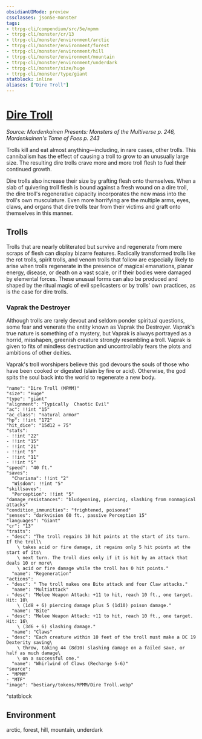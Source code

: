 ```yaml
---
obsidianUIMode: preview
cssclasses: json5e-monster
tags:
- ttrpg-cli/compendium/src/5e/mpmm
- ttrpg-cli/monster/cr/13
- ttrpg-cli/monster/environment/arctic
- ttrpg-cli/monster/environment/forest
- ttrpg-cli/monster/environment/hill
- ttrpg-cli/monster/environment/mountain
- ttrpg-cli/monster/environment/underdark
- ttrpg-cli/monster/size/huge
- ttrpg-cli/monster/type/giant
statblock: inline
aliases: ["Dire Troll"]
---
```

# [Dire Troll](3-Compendium\CLI\bestiary\giant/dire-troll-mpmm.md)
*Source: Mordenkainen Presents: Monsters of the Multiverse p. 246, Mordenkainen's Tome of Foes p. 243*  

Trolls kill and eat almost anything—including, in rare cases, other trolls. This cannibalism has the effect of causing a troll to grow to an unusually large size. The resulting dire trolls crave more and more troll flesh to fuel their continued growth.

Dire trolls also increase their size by grafting flesh onto themselves. When a slab of quivering troll flesh is bound against a fresh wound on a dire troll, the dire troll's regenerative capacity incorporates the new mass into the troll's own musculature. Even more horrifying are the multiple arms, eyes, claws, and organs that dire trolls tear from their victims and graft onto themselves in this manner.

## Trolls

Trolls that are nearly obliterated but survive and regenerate from mere scraps of flesh can display bizarre features. Radically transformed trolls like the rot trolls, spirit trolls, and venom trolls that follow are especially likely to arise when trolls regenerate in the presence of magical emanations, planar energy, disease, or death on a vast scale, or if their bodies were damaged by elemental forces. These unusual forms can also be produced and shaped by the ritual magic of evil spellcasters or by trolls' own practices, as is the case for dire trolls.

### Vaprak the Destroyer

Although trolls are rarely devout and seldom ponder spiritual questions, some fear and venerate the entity known as Vaprak the Destroyer. Vaprak's true nature is something of a mystery, but Vaprak is always portrayed as a horrid, misshapen, greenish creature strongly resembling a troll. Vaprak is given to fits of mindless destruction and uncontrollably fears the plots and ambitions of other deities.

Vaprak's troll worshipers believe this god devours the souls of those who have been cooked or digested (slain by fire or acid). Otherwise, the god spits the soul back into the world to regenerate a new body.

```statblock
"name": "Dire Troll (MPMM)"
"size": "Huge"
"type": "giant"
"alignment": "Typically  Chaotic Evil"
"ac": !!int "15"
"ac_class": "natural armor"
"hp": !!int "172"
"hit_dice": "15d12 + 75"
"stats":
- !!int "22"
- !!int "15"
- !!int "21"
- !!int "9"
- !!int "11"
- !!int "5"
"speed": "40 ft."
"saves":
  "Charisma": !!int "2"
  "Wisdom": !!int "5"
"skillsaves":
  "Perception": !!int "5"
"damage_resistances": "bludgeoning, piercing, slashing from nonmagical attacks"
"condition_immunities": "frightened, poisoned"
"senses": "darkvision 60 ft., passive Perception 15"
"languages": "Giant"
"cr": "13"
"traits":
- "desc": "The troll regains 10 hit points at the start of its turn. If the troll\
    \ takes acid or fire damage, it regains only 5 hit points at the start of its\
    \ next turn. The troll dies only if it is hit by an attack that deals 10 or more\
    \ acid or fire damage while the troll has 0 hit points."
  "name": "Regeneration"
"actions":
- "desc": " The troll makes one Bite attack and four Claw attacks."
  "name": "Multiattack"
- "desc": "Melee Weapon Attack: +11 to hit, reach 10 ft., one target. Hit: 10\
    \ (1d8 + 6) piercing damage plus 5 (1d10) poison damage."
  "name": "Bite"
- "desc": "Melee Weapon Attack: +11 to hit, reach 10 ft., one target. Hit: 16\
    \ (3d6 + 6) slashing damage."
  "name": "Claws"
- "desc": "Each creature within 10 feet of the troll must make a DC 19 Dexterity saving\
    \ throw, taking 44 (8d10) slashing damage on a failed save, or half as much damage\
    \ on a successful one."
  "name": "Whirlwind of Claws (Recharge 5-6)"
"source":
- "MPMM"
- "MTF"
"image": "bestiary/tokens/MPMM/Dire Troll.webp"
```
^statblock

## Environment

arctic, forest, hill, mountain, underdark